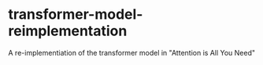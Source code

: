 # transformer-model-reimplementation
A re-implementiation of the transformer model in "Attention is All You Need"
